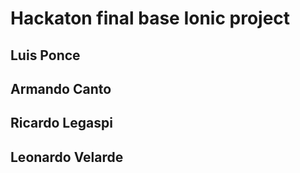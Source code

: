 # Hackaton final base Ionic project

## Luis Ponce
## Armando Canto
## Ricardo Legaspi
## Leonardo Velarde

